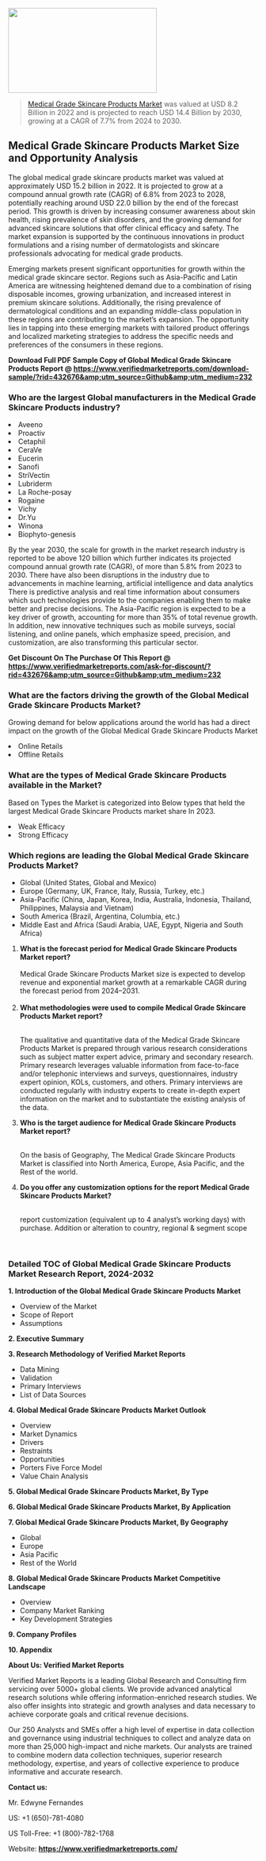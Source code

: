 
<img src="https://ffe5etoiles.com/wp-content/uploads/2024/12/MST1-300x171.png" alt="" width="300" height="171" class="alignnone size-medium wp-image-20088" /><blockquote><p><p><a href="https://www.verifiedmarketreports.com/download-sample/?rid=432676&utm_source=Github&utm_medium=232" target="_blank">Medical Grade Skincare Products Market</a> was valued at USD 8.2 Billion in 2022 and is projected to reach USD 14.4 Billion by 2030, growing at a CAGR of 7.7% from 2024 to 2030.</p></blockquote><p><h2>Medical Grade Skincare Products Market Size and Opportunity Analysis</h2> <p>The global medical grade skincare products market was valued at approximately USD 15.2 billion in 2022. It is projected to grow at a compound annual growth rate (CAGR) of 6.8% from 2023 to 2028, potentially reaching around USD 22.0 billion by the end of the forecast period. This growth is driven by increasing consumer awareness about skin health, rising prevalence of skin disorders, and the growing demand for advanced skincare solutions that offer clinical efficacy and safety. The market expansion is supported by the continuous innovations in product formulations and a rising number of dermatologists and skincare professionals advocating for medical grade products.</p> <p>Emerging markets present significant opportunities for growth within the medical grade skincare sector. Regions such as Asia-Pacific and Latin America are witnessing heightened demand due to a combination of rising disposable incomes, growing urbanization, and increased interest in premium skincare solutions. Additionally, the rising prevalence of dermatological conditions and an expanding middle-class population in these regions are contributing to the market’s expansion. The opportunity lies in tapping into these emerging markets with tailored product offerings and localized marketing strategies to address the specific needs and preferences of the consumers in these regions.</p> </p><p class=""><strong>Download Full PDF Sample Copy of Global Medical Grade Skincare Products Report @ <a href="https://www.verifiedmarketreports.com/download-sample/?rid=432676&amp;utm_source=Github&amp;utm_medium=232" target="_blank">https://www.verifiedmarketreports.com/download-sample/?rid=432676&amp;utm_source=Github&amp;utm_medium=232</a></strong></p><h3 id="" class="">Who are the largest Global manufacturers in the Medical Grade Skincare Products industry?</h3><p><li>Aveeno</li><li> Proactiv</li><li> Cetaphil</li><li> CeraVe</li><li> Eucerin</li><li> Sanofi</li><li> StriVectin</li><li> Lubriderm</li><li> La Roche-posay</li><li> Rogaine</li><li> Vichy</li><li> Dr.Yu</li><li> Winona</li><li> Biophyto-genesis</li></p><div class=""><div class="" dir="" data-message-author-role="" data-message-id="" data-message-model-slug=""><div class=""><div class=""><div class=""><div class="" dir="" data-message-author-role="" data-message-id="" data-message-model-slug=""><div class=""><div class=""><p>By the year 2030, the scale for growth in the market research industry is reported to be above 120 billion which further indicates its projected compound annual growth rate (CAGR), of more than 5.8% from 2023 to 2030. There have also been disruptions in the industry due to advancements in machine learning, artificial intelligence and data analytics There is predictive analysis and real time information about consumers which such technologies provide to the companies enabling them to make better and precise decisions. The Asia-Pacific region is expected to be a key driver of growth, accounting for more than 35% of total revenue growth. In addition, new innovative techniques such as mobile surveys, social listening, and online panels, which emphasize speed, precision, and customization, are also transforming this particular sector.</p><p><strong>Get Discount On The Purchase Of This Report @&nbsp; <a href="https://www.verifiedmarketreports.com/ask-for-discount/?rid=432676&amp;utm_source=Github&amp;utm_medium=232" target="_blank">https://www.verifiedmarketreports.com/ask-for-discount/?rid=432676&amp;utm_source=Github&amp;utm_medium=232</a></strong></p></div></div></div></div></div></div></div></div><h3 id="" class="">What are the factors driving the growth of the Global Medical Grade Skincare Products Market?</h3><p id="" class="">Growing demand for below applications around the world has had a direct impact on the growth of the Global Medical Grade Skincare Products Market</p><p id="" class=""><li>Online Retails</li><li> Offline Retails</li></p><h3 id="" class="">What are the types of Medical Grade Skincare Products available in the Market?</h3><p id="" class="">Based on Types the Market is categorized into Below types that held the largest Medical Grade Skincare Products market share In 2023.</p><p id="" class=""><li>Weak Efficacy</li><li> Strong Efficacy</li></p><h3 id="" class="">Which regions are leading the Global Medical Grade Skincare Products Market?</h3><ul><li>Global (United States, Global and Mexico)</li><li>Europe (Germany, UK, France, Italy, Russia, Turkey, etc.)</li><li>Asia-Pacific (China, Japan, Korea, India, Australia, Indonesia, Thailand, Philippines, Malaysia and Vietnam)</li><li>South America (Brazil, Argentina, Columbia, etc.)</li><li>Middle East and Africa (Saudi Arabia, UAE, Egypt, Nigeria and South Africa)</li></ul><p><ol><li><strong>What is the forecast period for Medical Grade Skincare Products Market report?<br /></strong><br /><span data-sheets-root="1" data-sheets-value="{&quot;1&quot;:2,&quot;2&quot;:&quot;XXXX size is expected to develop revenue and exponential market growth at a remarkable CAGR during the forecast period from 2024&ndash;2030.&quot;}" data-sheets-userformat="{&quot;2&quot;:12674,&quot;4&quot;:{&quot;1&quot;:2,&quot;2&quot;:16776960},&quot;10&quot;:2,&quot;11&quot;:0,&quot;15&quot;:&quot;Arial&quot;,&quot;16&quot;:12}">Medical Grade Skincare Products Market size is expected to develop revenue and exponential market growth at a remarkable CAGR during the forecast period from 2024&ndash;2031.</span><br /><br /></li><li><strong>What methodologies were used to compile Medical Grade Skincare Products Market report?<br /><br /></strong><p>The qualitative and quantitative data of the&nbsp;Medical Grade Skincare Products Market is prepared through various research considerations such as subject matter expert advice, primary and secondary research. Primary research leverages valuable information from face-to-face and/or telephonic interviews and surveys, questionnaires, industry expert opinion, KOLs, customers, and others. Primary interviews are conducted regularly with industry experts to create in-depth expert information on the market and to substantiate the existing analysis of the data.&nbsp;</p></li><li><strong>Who is the target audience for Medical Grade Skincare Products Market report?<br /><br /></strong><p>On the basis of Geography, The&nbsp;Medical Grade Skincare Products Market is classified into North America, Europe, Asia Pacific, and the Rest of the world.</p></li><li><strong>Do you offer any customization options for the report Medical Grade Skincare Products Market?<br /><br /></strong><p>report customization (equivalent up to 4 analyst&rsquo;s working days) with purchase. Addition or alteration to country, regional &amp; segment scope</p><p>&nbsp;</p></li></ol></p><h3 id="" class="">Detailed TOC of Global Medical Grade Skincare Products Market Research Report, 2024-2032</h3><p id="" class=""><strong>1. Introduction of the Global Medical Grade Skincare Products Market</strong></p><ul><li>Overview of the Market</li><li>Scope of Report</li><li>Assumptions</li></ul><p id="" class=""><strong>2. Executive Summary</strong></p><p id="" class=""><strong>3. Research Methodology of&nbsp;Verified Market Reports</strong></p><ul><li>Data Mining</li><li>Validation</li><li>Primary Interviews</li><li>List of Data Sources</li></ul><p id="" class=""><strong>4. Global Medical Grade Skincare Products Market Outlook</strong></p><ul><li>Overview</li><li>Market Dynamics</li><li>Drivers</li><li>Restraints</li><li>Opportunities</li><li>Porters Five Force Model</li><li>Value Chain Analysis</li></ul><p id="" class=""><strong>5. Global Medical Grade Skincare Products Market, By&nbsp;Type</strong></p><p id="" class=""><strong>6. Global Medical Grade Skincare Products Market, By Application</strong></p><p id="" class=""><strong>7. Global Medical Grade Skincare Products Market, By Geography</strong></p><ul><li>Global</li><li>Europe</li><li>Asia Pacific</li><li>Rest of the World</li></ul><p id="" class=""><strong>8. Global Medical Grade Skincare Products Market Competitive Landscape</strong></p><ul><li>Overview</li><li>Company Market Ranking</li><li>Key Development Strategies</li></ul><p id="" class=""><strong>9. Company Profiles</strong></p><p id="" class=""><strong>10. Appendix</strong></p><p id="" class=""><strong>About Us: Verified Market Reports</strong></p><p id="" class="">Verified Market Reports is a leading Global Research and Consulting firm servicing over 5000+ global clients. We provide advanced analytical research solutions while offering information-enriched research studies. We also offer insights into strategic and growth analyses and data necessary to achieve corporate goals and critical revenue decisions.</p><p id="" class="">Our 250 Analysts and SMEs offer a high level of expertise in data collection and governance using industrial techniques to collect and analyze data on more than 25,000 high-impact and niche markets. Our analysts are trained to combine modern data collection techniques, superior research methodology, expertise, and years of collective experience to produce informative and accurate research.</p><p id="" class=""><strong>Contact us:</strong></p><p id="" class="">Mr. Edwyne Fernandes</p><p id="" class="">US: +1 (650)-781-4080</p><p id="" class="">US Toll-Free: +1 (800)-782-1768</p><p id="" class="">Website: <a target="" data-test-app-aware-link=""><strong>https://www.verifiedmarketreports.com/</strong></a></p>
